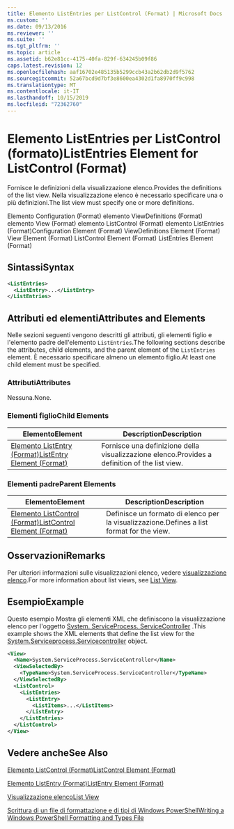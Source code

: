 ```yaml
---
title: Elemento ListEntries per ListControl (Format) | Microsoft Docs
ms.custom: ''
ms.date: 09/13/2016
ms.reviewer: ''
ms.suite: ''
ms.tgt_pltfrm: ''
ms.topic: article
ms.assetid: b62e81cc-4175-40fa-829f-634245b09f86
caps.latest.revision: 12
ms.openlocfilehash: aaf16702e485135b5299ccb43a2b62db2d9f5762
ms.sourcegitcommit: 52a67bcd9d7bf3e8600ea4302d1fa8970ff9c998
ms.translationtype: MT
ms.contentlocale: it-IT
ms.lasthandoff: 10/15/2019
ms.locfileid: "72362760"
---
```

# <a name="listentries-element-for-listcontrol-format"></a><span data-ttu-id="34ce5-102">Elemento ListEntries per ListControl (formato)</span><span class="sxs-lookup"><span data-stu-id="34ce5-102">ListEntries Element for ListControl (Format)</span></span>

<span data-ttu-id="34ce5-103">Fornisce le definizioni della visualizzazione elenco.</span><span class="sxs-lookup"><span data-stu-id="34ce5-103">Provides the definitions of the list view.</span></span> <span data-ttu-id="34ce5-104">Nella visualizzazione elenco è necessario specificare una o più definizioni.</span><span class="sxs-lookup"><span data-stu-id="34ce5-104">The list view must specify one or more definitions.</span></span>

<span data-ttu-id="34ce5-105">Elemento Configuration (Format) elemento ViewDefinitions (Format) elemento View (Format) elemento ListControl (Format) elemento ListEntries (Format)</span><span class="sxs-lookup"><span data-stu-id="34ce5-105">Configuration Element (Format) ViewDefinitions Element (Format) View Element (Format) ListControl Element (Format) ListEntries Element (Format)</span></span>

## <a name="syntax"></a><span data-ttu-id="34ce5-106">Sintassi</span><span class="sxs-lookup"><span data-stu-id="34ce5-106">Syntax</span></span>

```xml
<ListEntries>
  <ListEntry>...</ListEntry>
</ListEntries>
```

## <a name="attributes-and-elements"></a><span data-ttu-id="34ce5-107">Attributi ed elementi</span><span class="sxs-lookup"><span data-stu-id="34ce5-107">Attributes and Elements</span></span>

<span data-ttu-id="34ce5-108">Nelle sezioni seguenti vengono descritti gli attributi, gli elementi figlio e l'elemento padre dell'elemento `ListEntries`.</span><span class="sxs-lookup"><span data-stu-id="34ce5-108">The following sections describe the attributes, child elements, and the parent element of the `ListEntries` element.</span></span> <span data-ttu-id="34ce5-109">È necessario specificare almeno un elemento figlio.</span><span class="sxs-lookup"><span data-stu-id="34ce5-109">At least one child element must be specified.</span></span>

### <a name="attributes"></a><span data-ttu-id="34ce5-110">Attributi</span><span class="sxs-lookup"><span data-stu-id="34ce5-110">Attributes</span></span>

<span data-ttu-id="34ce5-111">Nessuna.</span><span class="sxs-lookup"><span data-stu-id="34ce5-111">None.</span></span>

### <a name="child-elements"></a><span data-ttu-id="34ce5-112">Elementi figlio</span><span class="sxs-lookup"><span data-stu-id="34ce5-112">Child Elements</span></span>

|<span data-ttu-id="34ce5-113">Elemento</span><span class="sxs-lookup"><span data-stu-id="34ce5-113">Element</span></span>|<span data-ttu-id="34ce5-114">Description</span><span class="sxs-lookup"><span data-stu-id="34ce5-114">Description</span></span>|
|-------------|-----------------|
|[<span data-ttu-id="34ce5-115">Elemento ListEntry (Format)</span><span class="sxs-lookup"><span data-stu-id="34ce5-115">ListEntry Element (Format)</span></span>](./listentry-element-for-listcontrol-format.md)|<span data-ttu-id="34ce5-116">Fornisce una definizione della visualizzazione elenco.</span><span class="sxs-lookup"><span data-stu-id="34ce5-116">Provides a definition of the list view.</span></span>|

### <a name="parent-elements"></a><span data-ttu-id="34ce5-117">Elementi padre</span><span class="sxs-lookup"><span data-stu-id="34ce5-117">Parent Elements</span></span>

|<span data-ttu-id="34ce5-118">Elemento</span><span class="sxs-lookup"><span data-stu-id="34ce5-118">Element</span></span>|<span data-ttu-id="34ce5-119">Description</span><span class="sxs-lookup"><span data-stu-id="34ce5-119">Description</span></span>|
|-------------|-----------------|
|[<span data-ttu-id="34ce5-120">Elemento ListControl (Format)</span><span class="sxs-lookup"><span data-stu-id="34ce5-120">ListControl Element (Format)</span></span>](./listcontrol-element-format.md)|<span data-ttu-id="34ce5-121">Definisce un formato di elenco per la visualizzazione.</span><span class="sxs-lookup"><span data-stu-id="34ce5-121">Defines a list format for the view.</span></span>|

## <a name="remarks"></a><span data-ttu-id="34ce5-122">Osservazioni</span><span class="sxs-lookup"><span data-stu-id="34ce5-122">Remarks</span></span>

<span data-ttu-id="34ce5-123">Per ulteriori informazioni sulle visualizzazioni elenco, vedere [visualizzazione elenco](./creating-a-list-view.md).</span><span class="sxs-lookup"><span data-stu-id="34ce5-123">For more information about list views, see [List View](./creating-a-list-view.md).</span></span>

## <a name="example"></a><span data-ttu-id="34ce5-124">Esempio</span><span class="sxs-lookup"><span data-stu-id="34ce5-124">Example</span></span>

<span data-ttu-id="34ce5-125">Questo esempio Mostra gli elementi XML che definiscono la visualizzazione elenco per l'oggetto [System. ServiceProcess. ServiceController](/dotnet/api/System.ServiceProcess.ServiceController) .</span><span class="sxs-lookup"><span data-stu-id="34ce5-125">This example shows the XML elements that define the list view for the [System.Serviceprocess.Servicecontroller](/dotnet/api/System.ServiceProcess.ServiceController) object.</span></span>

```xml
<View>
  <Name>System.ServiceProcess.ServiceController</Name>
  <ViewSelectedBy>
    <TypeName>System.ServiceProcess.ServiceController</TypeName>
  </ViewSelectedBy>
  <ListControl>
    <ListEntries>
      <ListEntry>
        <ListItems>...</ListItems>
      </ListEntry>
    </ListEntries>
  </ListControl>
</View>
```

## <a name="see-also"></a><span data-ttu-id="34ce5-126">Vedere anche</span><span class="sxs-lookup"><span data-stu-id="34ce5-126">See Also</span></span>

[<span data-ttu-id="34ce5-127">Elemento ListControl (Format)</span><span class="sxs-lookup"><span data-stu-id="34ce5-127">ListControl Element (Format)</span></span>](./listcontrol-element-format.md)

[<span data-ttu-id="34ce5-128">Elemento ListEntry (Format)</span><span class="sxs-lookup"><span data-stu-id="34ce5-128">ListEntry Element (Format)</span></span>](./listentry-element-for-listcontrol-format.md)

[<span data-ttu-id="34ce5-129">Visualizzazione elenco</span><span class="sxs-lookup"><span data-stu-id="34ce5-129">List View</span></span>](./creating-a-list-view.md)

[<span data-ttu-id="34ce5-130">Scrittura di un file di formattazione e di tipi di Windows PowerShell</span><span class="sxs-lookup"><span data-stu-id="34ce5-130">Writing a Windows PowerShell Formatting and Types File</span></span>](./writing-a-powershell-formatting-file.md)
